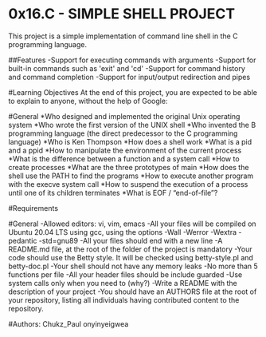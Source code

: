 # 0x16.C - SIMPLE SHELL PROJECT
This project is a simple implementation of command line shell in the C programming language.


##Features
-Support for executing commands with arguments
-Support for built-in commands such as 'exit' and 'cd'
-Support for command history and command completion
-Support for input/output redirection and pipes


#Learning Objectives
At the end of this project, you are expected to be able to explain to anyone, without the help of Google:

#General
*Who designed and implemented the original Unix operating system
*Who wrote the first version of the UNIX shell
*Who invented the B programming language (the direct predecessor to the C programming language)
*Who is Ken Thompson
*How does a shell work
*What is a pid and a ppid
*How to manipulate the environment of the current process
*What is the difference between a function and a system call
*How to create processes
*What are the three prototypes of main
*How does the shell use the PATH to find the programs
*How to execute another program with the execve system call
*How to suspend the execution of a process until one of its children terminates
*What is EOF / “end-of-file”?


#Requirements

#General
-Allowed editors: vi, vim, emacs
-All your files will be compiled on Ubuntu 20.04 LTS using gcc, using the options -Wall -Werror -Wextra -pedantic -std=gnu89
-All your files should end with a new line
-A README.md file, at the root of the folder of the project is mandatory
-Your code should use the Betty style. It will be checked using betty-style.pl and betty-doc.pl
-Your shell should not have any memory leaks
-No more than 5 functions per file
-All your header files should be include guarded
-Use system calls only when you need to (why?)
-Write a README with the description of your project
-You should have an AUTHORS file at the root of your repository, listing all individuals having contributed content to the repository.


#Authors:
Chukz_Paul
onyinyeigwea

